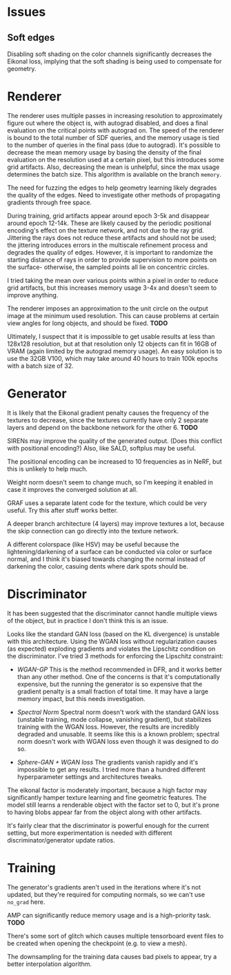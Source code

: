 # Issues
## Soft edges
Disabling soft shading on the color channels significantly decreases the Eikonal loss, implying that the soft shading is being used to compensate for geometry.

# Renderer
The renderer uses multiple passes in increasing resolution to approximately figure out where the object is, with autograd disabled, and does a final evaluation on the critical points with autograd on. The speed of the renderer is bound to the total number of SDF queries, and the memory usage is tied to the number of queries in the final pass (due to autograd). It's possible to decrease the mean memory usage by basing the density of the final evaluation on the resolution used at a certain pixel, but this introduces some grid artifacts. Also, decreasing the mean is unhelpful, since the max usage determines the batch size. This algorithm is available on the branch `memory`.

The need for fuzzing the edges to help geometry learning likely degrades the quality of the edges. Need to investigate other methods of propagating gradients through free space.

During training, grid artifacts appear around epoch 3-5k and disappear around epoch 12-14k. These are likely caused by the periodic positional encoding's effect on the texture network, and not due to the ray grid. Jittering the rays does not reduce these artifacts and should not be used; the jittering introduces errors in the multiscale refinement process and degrades the quality of edges. However, it is important to randomize the starting distance of rays in order to provide supervision to more points on the surface- otherwise, the sampled points all lie on concentric circles.

I tried taking the mean over various points within a pixel in order to reduce grid artifacts, but this increases memory usage 3-4x and doesn't seem to improve anything. 

The renderer imposes an approximation to the unit circle on the output image at the minimum used resolution. This can cause problems at certain view angles for long objects, and should be fixed. **TODO**

Ultimately, I suspect that it is impossible to get usable results at less than 128x128 resolution, but at that resolution only 12 objects can fit in 16GB of VRAM (again limited by the autograd memory usage). An easy solution is to use the 32GB V100, which may take around 40 hours to train 100k epochs with a batch size of 32.

# Generator
It is likely that the Eikonal gradient penalty causes the frequency of the textures to decrease, since the textures currently have only 2 separate layers and depend on the backbone network for the other 6. **TODO**

SIRENs may improve the quality of the generated output. (Does this conflict with positional encoding?) Also, like SALD, softplus may be useful.

The positional encoding can be increased to 10 frequencies as in NeRF, but this is unlikely to help much.

Weight norm doesn't seem to change much, so I'm keeping it enabled in case it improves the converged solution at all.

GRAF uses a separate latent code for the texture, which could be very useful. Try this after stuff works better.

A deeper branch architecture (4 layers) may improve textures a lot, because the skip connection can go directly into the texture network.

A different colorspace (like HSV) may be useful because the lightening/darkening of a surface can be conducted via color or surface normal, and I think it's biased towards changing the normal instead of darkening the color, casuing dents where dark spots should be.

# Discriminator
It has been suggested that the discriminator cannot handle multiple views of the object, but in practice I don't think this is an issue.

Looks like the standard GAN loss (based on the KL divergence) is unstable with this architecture. Using the WGAN loss without regularization causes (as expected) exploding gradients and violates the Lipschitz condition on the discriminator. I've tried 3 methods for enforcing the Lipschitz constraint:

- *WGAN-GP*
This is the method recommended in DFR, and it works better than any other method. One of the concerns is that it's computationally expensive, but the running the generator is so expensive that the gradient penalty is a small fraction of total time. It may have a large memory impact, but this needs investigation.

- *Spectral Norm*
Spectral norm doesn't work with the standard GAN loss (unstable training, mode collapse, vanishing gradient), but stabilizes training with the WGAN loss. However, the results are incredibly degraded and unusable. It seems like this is a known problem; spectral norm doesn't work with WGAN loss even though it was designed to do so.

- *Sphere-GAN + WGAN loss*
The gradients vanish rapidly and it's impossible to get any results. I tried more than a hundred different hyperparameter settings and architectures tweaks.

The eikonal factor is moderately important, because a high factor may significantly hamper texture learning and fine geometric features. The model still learns a renderable object with the factor set to 0, but it's prone to having blobs appear far from the object along with other artifacts.

It's fairly clear that the discriminator is powerful enough for the current setting, but more experimentation is needed with different discriminator/generator update ratios.

# Training 
The generator's gradients aren't used in the iterations where it's not updated, but they're required for computing normals, so we can't use `no_grad` here.

AMP can significantly reduce memory usage and is a high-priority task. **TODO**

There's some sort of glitch which causes multiple tensorboard event files to be created when opening the checkpoint (e.g. to view a mesh).

The downsampling for the training data causes bad pixels to appear, try a better interpolation algorithm. 
